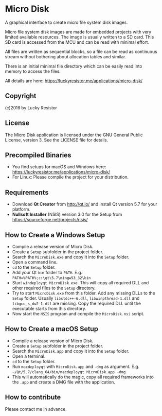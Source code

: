 # Micro Disk

A graphical interface to create micro file system disk images.

Micro file system disk images are made for embedded projects with very limited available resources. The image is usually written to a SD card. This SD card is accessed from the MCU and can be read with minimal effort.

All files are written as sequential blocks, so a file can be read as continuous stream without bothering about allocation tables and similar.

There is an initial minimal file directory which can be easily read into memory to access the files.

All details are here:
https://luckyresistor.me/applications/micro-disk/

## Copyright

(c)2016 by Lucky Resistor

## License

The Micro Disk application is licensed under the GNU General Public License, version 3. See the LICENSE file for details.

## Precompiled Binaries

- You find setups for macOS and Windows here: https://luckyresistor.me/applications/micro-disk/
- For Linux: Please compile the project for your distribution. 

## Requirements

- Download **Qt Creator** from http://qt.io/ and install Qt version 5.7 for your platform.
- **Nullsoft Installer** (NSIS) version 3.0 for the Setup from https://sourceforge.net/projects/nsis/

## How to Create a Windows Setup

- Compile a release version of Micro Disk.
- Create a `Setup` subfolder in the project folder.
- Search the `MicroDisk.exe` and copy it into the `Setup` folder.
- Open a command line.
- `cd` to the `Setup` folder.
- Add your Qt `bin` folder to `PATH`. E.g.: `PATH=%PATH%;c:\qt\5.7\mingw53_32\bin`
- Start `windeployqt MicroDisk.exe`. This will copy all required DLL and other required files to the `Setup` directory.
- Try to start `MicroDisk.exe` from this folder. Add any missing DLLs to the `Setup` folder. Usually `libstdc++-6.dll`, `libwinpthread-1.dll` and `libgcc_s_dw2-1.dll` are missing. Copy the required DLL until the executable starts from this directory.
- Now start the `NSIS` program and compile the `MicroDisk.nsi` script.

## How to Create a macOS Setup

- Compile a release version of Micro Disk.
- Create a `Setup` subfolder in the project folder.
- Search the `MicroDisk.app` and copy it into the `Setup` folder.
- Open a terminal.
- `cd` to the `Setup` folder.
- Run `macdeployqt` with `MicroDisk.app` and `-dmg` as argument. E.g. `~/Qt/5.7/clang_64/bin/macdeployqt MicroDisk.app -dmg`
- This will automatically do the magic, copy all required frameworks into the `.app` and create a DMG file with the application.

## How to contribute

Please contact me in advance.
